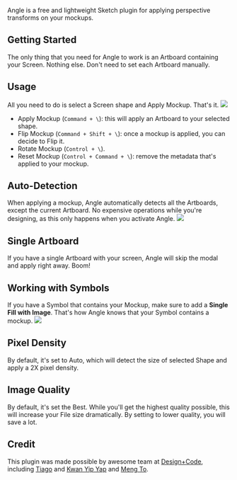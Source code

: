 Angle is a free and lightweight Sketch plugin for applying perspective transforms on your mockups.

## Getting Started
The only thing that you need for Angle to work is an Artboard containing your Screen. Nothing else. Don't need to set each Artboard manually.

## Usage
All you need to do is select a Screen shape and Apply Mockup. That's it.
![](https://cl.ly/2E0Q1x2r2H45/download/Screen_Shot_2018-02-16_at_1_09_06_PM.jpg)

- Apply Mockup (`Command + \`): this will apply an Artboard to your selected shape.
- Flip Mockup (`Command + Shift + \`): once a mockup is applied, you can decide to Flip it.
- Rotate Mockup (`Control + \`).
- Reset Mockup (`Control + Command + \`): remove the metadata that's applied to your mockup.

## Auto-Detection
When applying a mockup, Angle automatically detects all the Artboards, except the current Artboard. No expensive operations while you're designing, as this only happens when you activate Angle.
![](https://cl.ly/2T241K2K2H0D/download/3490u0ojgadga.jpg)

## Single Artboard
If you have a single Artboard with your screen, Angle will skip the modal and apply right away. Boom!

## Working with Symbols
If you have a Symbol that contains your Mockup, make sure to add a **Single Fill with Image**. That's how Angle knows that your Symbol contains a mockup.
![](https://cl.ly/3r3U2B1h3j0c/download/42fsdgoiasdg.jpg)

## Pixel Density
By default, it's set to Auto, which will detect the size of selected Shape and apply a 2X pixel density.

## Image Quality
By default, it's set the Best. While you'll get the highest quality possible, this will increase your File size dramatically. By setting to lower quality, you will save a lot.

## Credit
This plugin was made possible by awesome team at [Design+Code](https://designcode.io), including [Tiago](https://github.com/tmergulhao) and [Kwan Yip Yap](http://twitter.com/pizza0502) and [Meng To](https://twitter.com/mengto).
